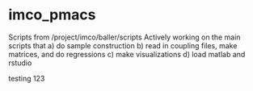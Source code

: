 # imco_pmacs
Scripts from /project/imco/baller/scripts
Actively working on the main scripts that 
a) do sample construction
b) read in coupling files, make matrices, and do regressions
c) make visualizations
d) load matlab and rstudio

testing 123
